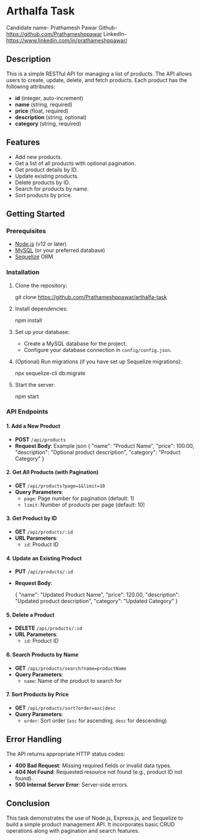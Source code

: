 # Arthalfa Task

Candidate name- Prathamesh Pawar
Github- https://github.com/Prathameshppawar
LinkedIn- https://www.linkedin.com/in/prathameshppawar/

## Description
This is a simple RESTful API for managing a list of products. The API allows users to create, update, delete, and fetch products. Each product has the following attributes:
- **id** (integer, auto-increment)
- **name** (string, required)
- **price** (float, required)
- **description** (string, optional)
- **category** (string, required)

## Features
- Add new products.
- Get a list of all products with optional pagination.
- Get product details by ID.
- Update existing products.
- Delete products by ID.
- Search for products by name.
- Sort products by price.

## Getting Started

### Prerequisites
- [Node.js](https://nodejs.org/) (v12 or later)
- [MySQL](https://www.mysql.com/) (or your preferred database)
- [Sequelize](https://sequelize.org/) ORM

### Installation
1. Clone the repository:
   
   git clone <https://github.com/Prathameshppawar/arthalfa-task>
   

2. Install dependencies:
   
   npm install


3. Set up your database:
   - Create a MySQL database for the project.
   - Configure your database connection in `config/config.json`.

4. (Optional) Run migrations (if you have set up Sequelize migrations):
   
   npx sequelize-cli db:migrate


5. Start the server:

   npm start


### API Endpoints

#### 1. Add a New Product
- **POST** `/api/products`
- **Request Body**:
  Example json
  {
    "name": "Product Name",
    "price": 100.00,
    "description": "Optional product description",
    "category": "Product Category"
  }
  

#### 2. Get All Products (with Pagination)
- **GET** `/api/products?page=1&limit=10`
- **Query Parameters**:
  - `page`: Page number for pagination (default: 1)
  - `limit`: Number of products per page (default: 10)

#### 3. Get Product by ID
- **GET** `/api/products/:id`
- **URL Parameters**:
  - `id`: Product ID

#### 4. Update an Existing Product
- **PUT** `/api/products/:id`
- **Request Body**:
  
  {
    "name": "Updated Product Name",
    "price": 120.00,
    "description": "Updated product description",
    "category": "Updated Category"
  }
  

#### 5. Delete a Product
- **DELETE** `/api/products/:id`
- **URL Parameters**:
  - `id`: Product ID

#### 6. Search Products by Name
- **GET** `/api/products/search?name=productName`
- **Query Parameters**:
  - `name`: Name of the product to search for

#### 7. Sort Products by Price
- **GET** `/api/products/sort?order=asc|desc`
- **Query Parameters**:
  - `order`: Sort order (`asc` for ascending, `desc` for descending)

## Error Handling
The API returns appropriate HTTP status codes:
- **400 Bad Request**: Missing required fields or invalid data types.
- **404 Not Found**: Requested resource not found (e.g., product ID not found).
- **500 Internal Server Error**: Server-side errors.

## Conclusion
This task demonstrates the use of Node.js, Express.js, and Sequelize to build a simple product management API. 
It incorporates basic CRUD operations along with pagination and search features.

